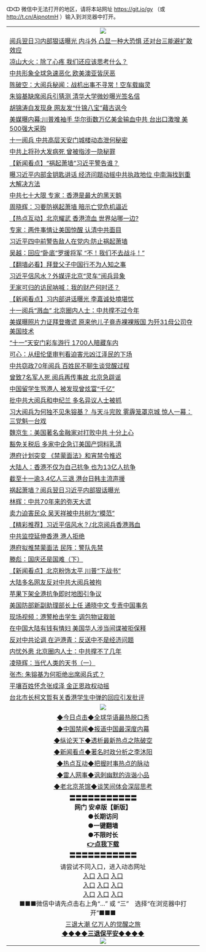 ↀↀ 微信中无法打开的地区，请将本站网址 https://git.io/gy （或 http://t.cn/AipnotmH ）输入到浏览器中打开。 

<table>
   <tr>
    <td align=center><img src="https://github.com/gyhhx/image-upload/blob/master/20190822-2.jpg" /></td>
  </tr>
<tr><td align="left"><a href="https://xwood.fun/oo.aspx?name=c1080389&key=nqynnipsxfbxcbni&from=gy">阅兵翌日习内部狠话曝光 内斗外 凸显一种大恐惧 还对台三能避扩散效应</a></td></tr>
<tr><td align="left"><a href="https://xwood.fun/oo.aspx?name=c1026105&key=nqynnipsxfbxcbni&from=gy">凉山大火：除了心疼 我们还应该思考什么？</a></td></tr>
<tr><td align="left"><a href="https://xwood.fun/oo.aspx?name=c1080410&key=nqynnipsxfbxcbni&from=gy">中共形象全球急速恶化 欧美澳亚皆厌恶</a></td></tr>
<tr><td align="left"><a href="https://xwood.fun/oo.aspx?name=c1080430&key=nqynnipsxfbxcbni&from=gy">陈破空：大阅兵秘闻：战机出事不寻常！空车载幽灵</a></td></tr>
<tr><td align="left"><a href="https://xwood.fun/oo.aspx?name=c1080449&key=nqynnipsxfbxcbni&from=gy">朱镕基缺席阅兵引猜测 清华大学微妙曝光签名信</a></td></tr>
<tr><td align="left"><a href="https://xwood.fun/oo.aspx?name=c1080381&key=nqynnipsxfbxcbni&from=gy">胡锦涛白发现身 网友发“什锦八宝”藉古讽今</a></td></tr>
<tr><td align="left"><a href="https://xwood.fun/oo.aspx?name=c1080399&key=nqynnipsxfbxcbni&from=gy">美媒曝内幕:川普难袖手 华尔街数万亿美金输血中共 台出口激增 美500强大采购</a></td></tr>
<tr><td align="left"><a href="https://xwood.fun/oo.aspx?name=c1080124&key=nqynnipsxfbxcbni&from=gy">十一阅兵 中共高层天安门城楼动态泄何秘密</a></td></tr>
<tr><td align="left"><a href="https://xwood.fun/oo.aspx?name=c1080424&key=nqynnipsxfbxcbni&from=gy">中共上将孙大发病死 曾被指涉一隐秘罪</a></td></tr>
<tr><td align="left"><a href="https://xwood.fun/oo.aspx?name=c1080440&key=nqynnipsxfbxcbni&from=gy">【新闻看点】“祸起萧墙”习近平警告谁？</a></td></tr>
<tr><td align="left"><a href="https://xwood.fun/oo.aspx?name=c1080420&key=nqynnipsxfbxcbni&from=gy">曝习近平内部金钥匙讲话 经济问题动摇中共执政地位 中南海找到重大解决方法</a></td></tr>
<tr><td align="left"><a href="https://xwood.fun/oo.aspx?name=c1080402&key=nqynnipsxfbxcbni&from=gy">中共七十大限 专家：香港是最大的黑天鹅</a></td></tr>
<tr><td align="left"><a href="https://xwood.fun/oo.aspx?name=c1080448&key=nqynnipsxfbxcbni&from=gy">周晓辉：习要防祸起萧墙 暗示亡党危机逼近</a></td></tr>
<tr><td align="left"><a href="https://xwood.fun/oo.aspx?name=c1080412&key=nqynnipsxfbxcbni&from=gy">【热点互动】北京耀武 香港流血 世界站哪一边?</a></td></tr>
<tr><td align="left"><a href="https://xwood.fun/oo.aspx?name=c1080425&key=nqynnipsxfbxcbni&from=gy">专家：两件事情让美国惊醒 认清中共面目</a></td></tr>
<tr><td align="left"><a href="https://xwood.fun/oo.aspx?name=c1080428&key=nqynnipsxfbxcbni&from=gy">习近平四中前警告敌人在党内:防止祸起萧墙</a></td></tr>
<tr><td align="left"><a href="https://xwood.fun/oo.aspx?name=c1080251&key=nqynnipsxfbxcbni&from=gy">吴越：回应“卧底”罗援将军 “不！我们不去战斗！”</a></td></tr>
<tr><td align="left"><a href="https://xwood.fun/oo.aspx?name=c1080281&key=nqynnipsxfbxcbni&from=gy">【翻墙必看】拜登父子中国行不为人知之事</a></td></tr>
<tr><td align="left"><a href="https://xwood.fun/oo.aspx?name=c1080345&key=nqynnipsxfbxcbni&from=gy">习近平信风水？外媒评北京“灵车”阅兵异象</a></td></tr>
<tr><td align="left"><a href="https://xwood.fun/oo.aspx?name=c1080403&key=nqynnipsxfbxcbni&from=gy">无家可归的访民呐喊：我的财产何时还？</a></td></tr>
<tr><td align="left"><a href="https://xwood.fun/oo.aspx?name=c1080145&key=nqynnipsxfbxcbni&from=gy">【新闻看点】习内部讲话曝光 李嘉诚处境堪忧</a></td></tr>
<tr><td align="left"><a href="https://xwood.fun/oo.aspx?name=c1080344&key=nqynnipsxfbxcbni&from=gy">十一阅兵“溅血” 北京圈内人士：中共撑不过今年</a></td></tr>
<tr><td align="left"><a href="https://xwood.fun/oo.aspx?name=c1080421&key=nqynnipsxfbxcbni&from=gy">美媒曝照片力证拜登撒谎 原来他儿子竟赤裸裸叛国 为歼31母公司夺美国技术</a></td></tr>
<tr><td align="left"><a href="https://xwood.fun/oo.aspx?name=c1080491&key=nqynnipsxfbxcbni&from=gy">“十一”天安门彩车游行 1700人暗藏车内</a></td></tr>
<tr><td align="left"><a href="https://xwood.fun/oo.aspx?name=c1080374&key=nqynnipsxfbxcbni&from=gy">可心：从纽伦堡审判看迫害元凶江泽民的下场</a></td></tr>
<tr><td align="left"><a href="https://xwood.fun/oo.aspx?name=c1080443&key=nqynnipsxfbxcbni&from=gy">中共窃政70年阅兵 百姓民不聊生谈觉醒过程</a></td></tr>
<tr><td align="left"><a href="https://xwood.fun/oo.aspx?name=c1080084&key=nqynnipsxfbxcbni&from=gy">曾致7名军人死 阅兵再传事故 北京急辟谣</a></td></tr>
<tr><td align="left"><a href="https://xwood.fun/oo.aspx?name=c1080434&key=nqynnipsxfbxcbni&from=gy">中国留学生骂港人 被发现曾炫富“千亿”</a></td></tr>
<tr><td align="left"><a href="https://xwood.fun/oo.aspx?name=c1080433&key=nqynnipsxfbxcbni&from=gy">批中共大阅兵和申纪兰 多名异议人士被抓</a></td></tr>
<tr><td align="left"><a href="https://xwood.fun/oo.aspx?name=c1079709&key=nqynnipsxfbxcbni&from=gy">习大阅兵为何独不见朱镕基？ 与天斗完败 雾霾笼罩京城 惊人一幕：三党魁一台戏</a></td></tr>
<tr><td align="left"><a href="https://xwood.fun/oo.aspx?name=c1080437&key=nqynnipsxfbxcbni&from=gy">魏京生：美国著名金融家对打败中共 十分上心</a></td></tr>
<tr><td align="left"><a href="https://xwood.fun/oo.aspx?name=c1080414&key=nqynnipsxfbxcbni&from=gy">豁免关税后 多家中企急订美国产饲料乳清</a></td></tr>
<tr><td align="left"><a href="https://xwood.fun/oo.aspx?name=c1080342&key=nqynnipsxfbxcbni&from=gy">港府计划突变 《禁蒙面法》和宵禁令推迟</a></td></tr>
<tr><td align="left"><a href="https://xwood.fun/oo.aspx?name=c1080413&key=nqynnipsxfbxcbni&from=gy">大陆人：香港不仅为自己抗争 也为13亿人抗争</a></td></tr>
<tr><td align="left"><a href="https://xwood.fun/oo.aspx?name=c1080415&key=nqynnipsxfbxcbni&from=gy">截至十一逾3.4亿人三退 港台日韩主流声援</a></td></tr>
<tr><td align="left"><a href="https://xwood.fun/oo.aspx?name=c1080326&key=nqynnipsxfbxcbni&from=gy">祸起萧墙？阅兵翌日习近平内部狠话曝光</a></td></tr>
<tr><td align="left"><a href="https://xwood.fun/oo.aspx?name=c1080438&key=nqynnipsxfbxcbni&from=gy">林辉：中共70年来的弥天大谎</a></td></tr>
<tr><td align="left"><a href="https://xwood.fun/oo.aspx?name=c1080446&key=nqynnipsxfbxcbni&from=gy">卖力迫害民众 吴天祥被中共树为“模范”</a></td></tr>
<tr><td align="left"><a href="https://xwood.fun/oo.aspx?name=c1080382&key=nqynnipsxfbxcbni&from=gy">【精彩推荐】习近平信风水？/北京阅兵香港溅血</a></td></tr>
<tr><td align="left"><a href="https://xwood.fun/oo.aspx?name=c1080441&key=nqynnipsxfbxcbni&from=gy">中共监控延伸香港 港人拒绝</a></td></tr>
<tr><td align="left"><a href="https://xwood.fun/oo.aspx?name=c1080442&key=nqynnipsxfbxcbni&from=gy">港府拟推禁蒙面法 民阵：警队先禁</a></td></tr>
<tr><td align="left"><a href="https://xwood.fun/oo.aspx?name=c1080439&key=nqynnipsxfbxcbni&from=gy">滕彪：国庆还是国难（下）</a></td></tr>
<tr><td align="left"><a href="https://xwood.fun/oo.aspx?name=c1080090&key=nqynnipsxfbxcbni&from=gy">【新闻看点】北京粉饰太平 川普“下战书”</a></td></tr>
<tr><td align="left"><a href="https://xwood.fun/oo.aspx?name=c1080371&key=nqynnipsxfbxcbni&from=gy">大陆多名网友反对中共大阅兵被拘</a></td></tr>
<tr><td align="left"><a href="https://xwood.fun/oo.aspx?name=c1080494&key=nqynnipsxfbxcbni&from=gy">苹果下架全港抗争即时地图引争议</a></td></tr>
<tr><td align="left"><a href="https://xwood.fun/oo.aspx?name=c1080392&key=nqynnipsxfbxcbni&from=gy">美国防部新副助理部长上任 通晓中文 专责中国事务</a></td></tr>
<tr><td align="left"><a href="https://xwood.fun/oo.aspx?name=c1080426&key=nqynnipsxfbxcbni&from=gy">现场视频：港警枪击学生 调包物证栽赃</a></td></tr>
<tr><td align="left"><a href="https://xwood.fun/oo.aspx?name=c1080390&key=nqynnipsxfbxcbni&from=gy">在中国大陆有钱有情妇 美国华人涉当间谍被拒保释</a></td></tr>
<tr><td align="left"><a href="https://xwood.fun/oo.aspx?name=c1080419&key=nqynnipsxfbxcbni&from=gy">反对中共论调 在沪港青：反送中不是经济问题</a></td></tr>
<tr><td align="left"><a href="https://xwood.fun/oo.aspx?name=c1080183&key=nqynnipsxfbxcbni&from=gy">内忧外患 北京圈内人士：中共撑不了几年</a></td></tr>
<tr><td align="left"><a href="https://xwood.fun/oo.aspx?name=c1080436&key=nqynnipsxfbxcbni&from=gy">凌晓辉：当代人类的天书（一）</a></td></tr>
<tr><td align="left"><a href="https://xwood.fun/oo.aspx?name=c1080270&key=nqynnipsxfbxcbni&from=gy">张杰: 朱镕基为何拒绝出席阅兵式？</a></td></tr>
<tr><td align="left"><a href="https://xwood.fun/oo.aspx?name=c1080332&key=nqynnipsxfbxcbni&from=gy">平壤百姓怀念张成泽 金正恩政权动摇</a></td></tr>
<tr><td align="left"><a href="https://xwood.fun/oo.aspx?name=c1080388&key=nqynnipsxfbxcbni&from=gy">台北市长柯文哲有关香港学生中弹的回应引发批评</a></td></tr>

   <tr>
    <td align=center><img src="https://github.com/gyhhx/image-upload/blob/master/ogate-c.JPG" /></td>
  </tr>
   <tr>
   <td align=center> 
<a href="https://tru28th.xwood.fun/oo.aspx?name=c816850&key=nqynnipsxfbxcbni&from=gy&tag=9877">◆今日点击◆全球华语最热脱口秀</a><br/>
    </td>
  </tr>
  <tr>
  <td align=center>
<a href="https://tru28th.xwood.fun/oo.aspx?name=c816860&key=nqynnipsxfbxcbni&from=gy&tag=99733110">◆中国禁闻◆报道中国最深度内幕</a><br/>
   </tr>
  <tr>
     <td align=center>
<a href="https://tru28th.xwood.fun/oo.aspx?name=c816855&key=nqynnipsxfbxcbni&from=gy&tag=997110">◆纵论天下◆透析最新热点之陈破空</a><br/>
   </tr>
   <tr>
      <td align=center>
<a href="https://tru28th.xwood.fun/oo.aspx?name=c838308&key=nqynnipsxfbxcbni&from=gy&tag=9973110">◆新闻看点◆著名时政分析之李沐阳</a><br/>
   </tr>
   <tr>
     <td align=center>
<a href="https://tru28th.xwood.fun/oo.aspx?name=c816852&key=nqynnipsxfbxcbni&from=gy&tag=9733110">◆热点互动◆把握时事热点的脉动</a><br/>
   </tr>
   <tr>
      <td align=center>
<a href="https://tru28th.xwood.fun/oo.aspx?name=c816694&key=nqynnipsxfbxcbni&from=gy&tag=93310">◆雷人网事◆讽刺幽默的诙谐小品</a><br/>
   </tr>
   <tr>
    <td align=center>
<a href="https://tru28th.xwood.fun/oo.aspx?name=c816650&key=nqynnipsxfbxcbni&from=gy&tag=9973110">◆老北京茶馆◆谈笑间体会深层思考</a><br/>
   </tr>
  <tr>
    <td align=center>
 <b>〓〓〓〓〓〓〓〓〓〓〓<br/>网门 安卓版【新版】<br/> ●长期访问<br/> ●一键翻墙<br/>  ●不限时长<br/> 
 <a href="https://share.weiyun.com/5yJdHNe">👉<b>点我下载</a><br/>〓〓〓〓〓〓〓〓〓〓〓<br/>
    </td>
    </tr>
   <tr>
    <td align=center>请尝试不同入口，进入动态网址<br/>
      <a href="https://s3.us-east-2.amazonaws.com/ogateo/show.htm">入口</a>
      <a href="https://s3.ca-central-1.amazonaws.com/ogatec/show.htm">入口</a>
      <a href="https://s3.ap-southeast-2.amazonaws.com/ogatey/show.htm">入口</a><br/>
      <a href="https://s3.ap-northeast-2.amazonaws.com/ogates/show.htm">入口</a>
      <a href="https://s3.eu-central-1.amazonaws.com/ogatef/show.htm">入口</a>
      <a href="https://s3.ap-south-1.amazonaws.com/ogatem/show.htm">入口</a><br/>
      <a href="https://s3-us-west-1.amazonaws.com/ogaten/show.htm">入口</a>
      <a href="https://s3.eu-west-2.amazonaws.com/ogatel/show.htm">入口</a>
      <a href="https://s3.ap-northeast-1.amazonaws.com/ogatet/show.htm">入口</a><br/>
      ■■■微信中请先点击右上角“...” 或 “三”　选择“在浏览器中打开”■■■<b><br/>
    </td>
  </tr>
  <tr>  
  <td align=center>
  <a href="https://tru28th.xwood.fun/oo.aspx?name=c894205&key=nqynnipsxfbxcbni&from=gy&tag=9973110">三退大潮 亿万人的觉醒之旅</a><br/>
      <a href="https://tru28th.xwood.fun/oo.aspx?name=ogQuit.aspx&key=nqynnipsxfbxcbni&from=gy"><b>◆◆◆◆三退保平安◆◆◆◆<br/></a>
      <img src="https://github.com/gyhhx/image-upload/blob/master/3t.jpg" /><br/>
      </td>
  </tr>
</table>


